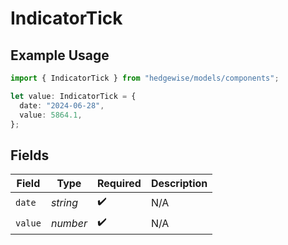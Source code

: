 # IndicatorTick

## Example Usage

```typescript
import { IndicatorTick } from "hedgewise/models/components";

let value: IndicatorTick = {
  date: "2024-06-28",
  value: 5864.1,
};
```

## Fields

| Field              | Type               | Required           | Description        |
| ------------------ | ------------------ | ------------------ | ------------------ |
| `date`             | *string*           | :heavy_check_mark: | N/A                |
| `value`            | *number*           | :heavy_check_mark: | N/A                |